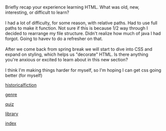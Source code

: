 Briefly recap your experience learning HTML. What was old, new, interesting, or difficult to learn?
<br>
<br>
I had a lot of difficulty, for some reason, with relative paths. Had to use full paths to make it function. Not sure if this is because 1/2 way through I decided to rearrange my file structure. Didn't realize how much of java I had forgot. Going to havev to do a refresher on that.
<br>
<br>
After we come back from spring break we will start to dive into CSS and expand on styling, which helps us "decorate" HTML. Is there anything you're anxious or excited to learn about in this new section?
<br>
<br>
I think I'm making things harder for myself, so I'm hoping I can get css going better (for myself)


[historicalfiction](../Images\historicalfiction.PNG)
<br>


[genre](../Images\genre.PNG)
<br>


[quiz](../Images\quizpage.jpg)
<br>


[library](../Images\libraryss.PNG)
<br>


[index](../Images\indexscreenshot.PNG)


